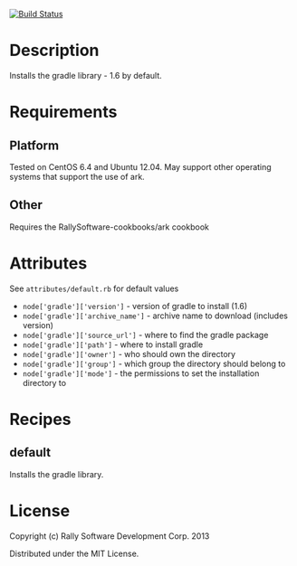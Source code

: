 [![Build Status](https://travis-ci.org/RallySoftware-cookbooks/gradle.png?branch=master)](https://travis-ci.org/RallySoftware-cookbooks/gradle)

Description
===========
Installs the gradle library - 1.6 by default.

Requirements
============

Platform
--------
Tested on CentOS 6.4 and Ubuntu 12.04.  May support other operating systems that support the use of ark.

Other
-----

Requires the RallySoftware-cookbooks/ark cookbook

Attributes
==========
See `attributes/default.rb` for default values

* `node['gradle']['version']` - version of gradle to install (1.6)
* `node['gradle']['archive_name']`  - archive name to download (includes version)
* `node['gradle']['source_url']`  - where to find the gradle package
* `node['gradle']['path']`  - where to install gradle
* `node['gradle']['owner']`  - who should own the directory
* `node['gradle']['group']`  - which group the directory should belong to
* `node['gradle']['mode']`  - the permissions to set the installation directory to

Recipes
=======

default
-------

Installs the gradle library.

License
=======
Copyright (c) Rally Software Development Corp. 2013

Distributed under the MIT License.

